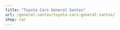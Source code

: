 ```yaml
---
title: "Toyota Cars General Santos"
url: /general-santos/toyota-cars-general-santos/
shop: car
---
```

